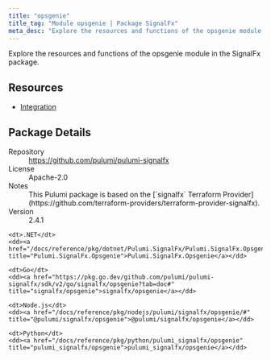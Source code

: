 ```yaml
---
title: "opsgenie"
title_tag: "Module opsgenie | Package SignalFx"
meta_desc: "Explore the resources and functions of the opsgenie module in the SignalFx package."
---
```


<!-- WARNING: this file was generated by Pulumi Docs Generator. -->
<!-- Do not edit by hand unless you're certain you know what you are doing! -->

Explore the resources and functions of the opsgenie module in the SignalFx package.

<h2 id="resources">Resources</h2>
<ul class="api">
    <li><a href="integration" title="Integration"><span class="symbol resource"></span>Integration</a></li>
</ul>

<h2 id="package-details">Package Details</h2>
<dl class="package-details">
	<dt>Repository</dt>
	<dd><a href="https://github.com/pulumi/pulumi-signalfx">https://github.com/pulumi/pulumi-signalfx</a></dd>
	<dt>License</dt>
	<dd>Apache-2.0</dd>
	<dt>Notes</dt>
	<dd>This Pulumi package is based on the [`signalfx` Terraform Provider](https://github.com/terraform-providers/terraform-provider-signalfx).</dd>
	<dt>Version</dt>
	<dd>2.4.1</dd>
</dl>



<dl class="tabular">

    <dt>.NET</dt>
    <dd><a href="/docs/reference/pkg/dotnet/Pulumi.SignalFx/Pulumi.SignalFx.Opsgenie.html" title="Pulumi.SignalFx.Opsgenie">Pulumi.SignalFx.Opsgenie</a></dd>

    <dt>Go</dt>
    <dd><a href="https://pkg.go.dev/github.com/pulumi/pulumi-signalfx/sdk/v2/go/signalfx/opsgenie?tab=doc#" title="signalfx/opsgenie">signalfx/opsgenie</a></dd>

    <dt>Node.js</dt>
    <dd><a href="/docs/reference/pkg/nodejs/pulumi/signalfx/opsgenie/#" title="@pulumi/signalfx/opsgenie">@pulumi/signalfx/opsgenie</a></dd>

    <dt>Python</dt>
    <dd><a href="/docs/reference/pkg/python/pulumi_signalfx/opsgenie" title="pulumi_signalfx/opsgenie">pulumi_signalfx/opsgenie</a></dd>

</dl>


